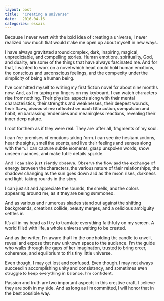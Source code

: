 ```yaml
---
layout: post
title:  "Creating a universe"
date:   2016-04-16
categories: essais
---
```

Because I never went with the bold idea of creating a universe, I never realized how much that would make me open up about myself in new ways.

I have always gravitated around complex, dark, inspiring, magical, unpredictable, and compelling stories. Human emotions, spirituality, God, and duality, are some of the things that have always fascinated me. And for that, I wanted to work on a novel which heart could hold human emotions, the conscious and unconscious feelings, and the complexity under the simplicity of being a human being.

I’ve committed myself to writing my first fiction novel for about nine months now. And, as I’m taping my fingers on my keyboard, I can watch characters rise from nothing. Their physical aspects along with their mental characteristics, their strengths and weaknesses, their deepest wounds, their flaws, pieces of me reflected on each little action, compulsion and habit, embarrassing tendencies and meaningless reactions, revealing their inner deep nature.

I root for them as if they were real. They are, after all, fragments of my soul.

I can feel premises of emotions taking form. I can see the hesitant actions, hear the sighs, smell the scents, and live their feelings and senses along with them. I can capture subtle moments, grasp unspoken words, show unseen nuances, and make futile details sparkle.

And I can also just silently observe. Observe the flow and the exchange of energy between the characters, the various nature of their relationships, the shadows changing as the sun goes down and as the moon rises, darkness and light, taking rounds in the story.

I can just sit and appreciate the sounds, the smells, and the colors appearing around me, as if they are being summoned.

And as various and numerous shades stand out against the shifting backgrounds, creations collide, beauty merges, and a delicious ambiguity settles in.

It’s all in my head as I try to translate everything faithfully on my screen. A world filled with life, a whole universe waiting to be created.

And as the writer, I’m aware that I’m the one holding the candle to unveil, reveal and expose that new unknown space to the audience. I’m the guide who walks through the gaps of her imagination, trusted to bring order, coherence, and equilibrium to this tiny little universe.

Even though, I may get lost and confused. Even though, I may not always succeed in accomplishing unity and consistency, and sometimes even struggle to keep everything in balance. I’m confident.

Passion and truth are two important aspects in this creative craft. I believe they are both in my side. And as long as I’m committed, I will honor that in the best possible way.